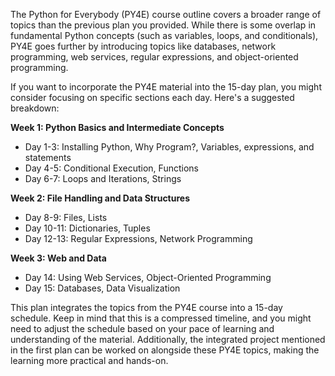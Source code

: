 The Python for Everybody (PY4E) course outline covers a broader range of topics than the previous plan you provided. While there is some overlap in fundamental Python concepts (such as variables, loops, and conditionals), PY4E goes further by introducing topics like databases, network programming, web services, regular expressions, and object-oriented programming.

If you want to incorporate the PY4E material into the 15-day plan, you might consider focusing on specific sections each day. Here's a suggested breakdown:

**Week 1: Python Basics and Intermediate Concepts**
- Day 1-3: Installing Python, Why Program?, Variables, expressions, and statements
- Day 4-5: Conditional Execution, Functions
- Day 6-7: Loops and Iterations, Strings

**Week 2: File Handling and Data Structures**
- Day 8-9: Files, Lists
- Day 10-11: Dictionaries, Tuples
- Day 12-13: Regular Expressions, Network Programming

**Week 3: Web and Data**
- Day 14: Using Web Services, Object-Oriented Programming
- Day 15: Databases, Data Visualization

This plan integrates the topics from the PY4E course into a 15-day schedule. Keep in mind that this is a compressed timeline, and you might need to adjust the schedule based on your pace of learning and understanding of the material. Additionally, the integrated project mentioned in the first plan can be worked on alongside these PY4E topics, making the learning more practical and hands-on.
